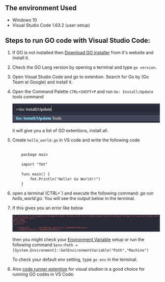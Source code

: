 ## The environment Used

* Windows 10
* Visual Studio Code 1.63.2 (user setup)

## Steps to run GO code with Visual Studio Code: 

1. If GO is not installed then [Download GO installer](https://go.dev/dl/) from it's website and install it.

2. Check the GO Lang version by opening a terminal and type `go version`.

3. Open Visual Studio Code and go to extention. Search for Go by (Go Team at Google) and install it.

4. Open the Command Palette `CTRL+SHIFT+P` and run `Go: Install/Update` tools command

   ![command](https://github.com/TahirAnny/GoP-Playground/blob/main/content/command.png)

   it will give you a list of GO extentions, install all.

5. Create `hello_world.go` in VS code and write the following code

    ```

        package main

        import "fmt"

        func main() {
            fmt.Println("Hello! Go World!!")
        }

    ```

6. open a terminal (CTRL+`) and execute the following command: *go run hello_world.go*. You will see the output below in the terminal.

7. If this gives you an error like below

   ![error](https://github.com/TahirAnny/GoP-Playground/blob/main/content/go_errror.png)

   then you might check your [Environment Variable](https://go.dev/doc/gopath_code#GOPATH) setup or run the following command
   `$env:Path = [System.Environment]::GetEnvironmentVariable("Path","Machine")`

   To check your default env setting, type `go env` in the terminal.

8. Also [code runner extention](https://marketplace.visualstudio.com/items?itemName=formulahendry.code-runner) for visual studion is a good choice for running GO codes in VS Code.

